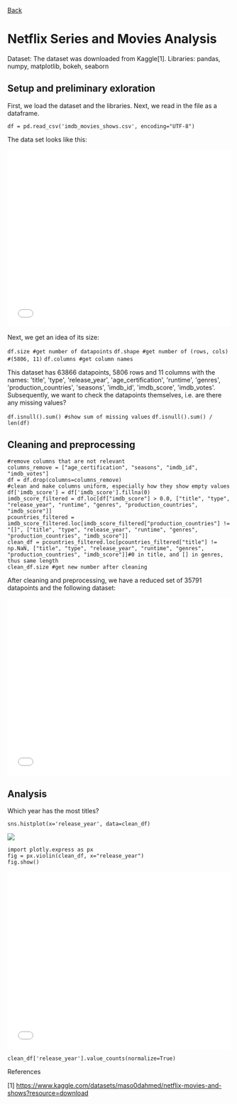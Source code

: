 [Back](https://ycvogt.github.io/my_portfolio/)

# Netflix Series and Movies Analysis

Dataset: The dataset was downloaded from Kaggle[1].
Libraries: pandas, numpy, matplotlib, bokeh, seaborn


## Setup and preliminary exloration
First, we load the dataset and the libraries. Next, we read in the file as a dataframe.

```
df = pd.read_csv('imdb_movies_shows.csv', encoding="UTF-8")
```
The data set looks like this:

<iframe src="images/table1_movies.html" width="100%" height="400px" style="border:none;"></iframe>

Next, we get an idea of its size:

```df.size #get number of datapoints```
```df.shape #get number of (rows, cols) #(5806, 11)```
```df.columns #get column names```

This dataset has 63866 datapoints, 5806 rows and 11 columns with the names: 'title', 'type', 'release_year', 'age_certification', 'runtime', 'genres', 'production_countries', 'seasons', 'imdb_id', 'imdb_score', 'imdb_votes'. Subsequently, we want to check the datapoints themselves, i.e. are there any missing values?

```df.isnull().sum() #show sum of missing values```
```df.isnull().sum() / len(df)```


## Cleaning and preprocessing

```
#remove columns that are not relevant
columns_remove = ["age_certification", "seasons", "imdb_id", "imdb_votes"]
df = df.drop(columns=columns_remove)
#clean and make columns uniform, especially how they show empty values
df['imdb_score'] = df['imdb_score'].fillna(0)
imdb_score_filtered = df.loc[df["imdb_score"] > 0.0, ["title", "type", "release_year", "runtime", "genres", "production_countries", "imdb_score"]]
pcountries_filtered = imdb_score_filtered.loc[imdb_score_filtered["production_countries"] != "[]", ["title", "type", "release_year", "runtime", "genres", "production_countries", "imdb_score"]]
clean_df = pcountries_filtered.loc[pcountries_filtered["title"] != np.NaN, ["title", "type", "release_year", "runtime", "genres", "production_countries", "imdb_score"]]#0 in title, and [] in genres, thus same length
clean_df.size #get new number after cleaning
```
After cleaning and preprocessing, we have a reduced set of 35791 datapoints and the following dataset:
<iframe src="images/table2_movies.html" width="100%" height="400px" style="border:none;"></iframe>


## Analysis

Which year has the most titles?


```
sns.histplot(x='release_year', data=clean_df)
```
<img src="images/image1_movies.png"></img>
```
import plotly.express as px
fig = px.violin(clean_df, x="release_year")
fig.show()
```

<iframe src="images/violin.html" width="100%" height="400px" style="border:none;"></iframe>

```
clean_df['release_year'].value_counts(normalize=True)
```


References

[1] https://www.kaggle.com/datasets/maso0dahmed/netflix-movies-and-shows?resource=download
